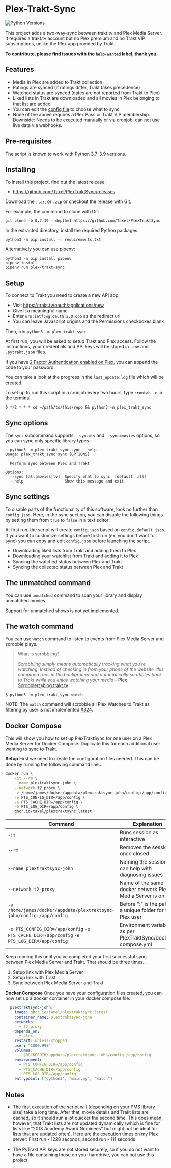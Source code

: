 # Plex-Trakt-Sync

![Python Versions][python-versions-badge]

This project adds a two-way-sync between trakt.tv and Plex Media Server. It
requires a trakt.tv account but no Plex premium and no Trakt VIP subscriptions,
unlike the Plex app provided by Trakt.

**To contribute, please find issues with the [`help-wanted`](https://github.com/Taxel/PlexTraktSync/issues?q=is%3Aissue+is%3Aopen+label%3A%22help+wanted%22) label, thank you.**

[python-versions-badge]: https://img.shields.io/badge/python-3.7%20%7C%203.8%20%7C%203.9-blue

## Features

 - Media in Plex are added to Trakt collection
 - Ratings are synced (if ratings differ, Trakt takes precedence)
 - Watched status are synced (dates are not reported from Trakt to Plex)
 - Liked lists in Trakt are downloaded and all movies in Plex belonging to that
   list are added
 - You can edit the [config file](https://github.com/Taxel/PlexTraktSync/blob/HEAD/config.default.json) to choose what to sync
 - None of the above requires a Plex Pass or Trakt VIP membership.
   Downside: Needs to be executed manually or via cronjob,
   can not use live data via webhooks.

## Pre-requisites

The script is known to work with Python 3.7-3.9 versions.

## Installing

To install this project, find out the latest release:
- https://github.com/Taxel/PlexTraktSync/releases

Download the `.tar`, or `.zip` or checkout the release with Git.

For example, the command to clone with Git:
```
git clone -b 0.7.19 --depth=1 https://github.com/Taxel/PlexTraktSync
```

In the extracted directory, install the required Python packages:
```
python3 -m pip install -r requirements.txt
```

Alternatively you can use [pipenv]:
```
python3 -m pip install pipenv
pipenv install
pipenv run plex-trakt-sync
```

[pipenv]: https://pipenv.pypa.io/

## Setup

To connect to Trakt you need to create a new API app:
- Visit https://trakt.tv/oauth/applications/new
- Give it a meaningful name
- Enter `urn:ietf:wg:oauth:2.0:oob` as the redirect url
- You can leave Javascript origins and the Permissions checkboxes blank

Then, run `python3 -m plex_trakt_sync`.

At first run, you will be asked to setup Trakt and Plex access.
Follow the instructions, your credentials and API keys will be stored in
`.env` and `.pytrakt.json` files.

If you have [2 Factor Authentication enabled on Plex][2fa], you can append the code to your password.

[2fa]: https://support.plex.tv/articles/two-factor-authentication/#toc-1:~:text=Old%20Third%2DParty%20Apps%20%26%20Tools

You can take a look at the progress in the `last_update.log` file which will
be created. 

To set up to run this script in a cronjob every two hours,
type `crontab -e` in the terminal.

```
0 */2 * * * cd ~/path/to/this/repo && python3 -m plex_trakt_sync
```

## Sync options

The `sync` subcommand supports `--sync=tv` and `--sync=movies` options,
so you can sync only specific library types.

```
➔ python3 -m plex_trakt_sync sync --help
Usage: plex_trakt_sync sync [OPTIONS]

  Perform sync between Plex and Trakt

Options:
  --sync [all|movies|tv]  Specify what to sync  [default: all]
  --help                  Show this message and exit.
```

## Sync settings

To disable parts of the functionality of this software, look no further than
`config.json`. Here, in the sync section, you can disable the following things
by setting them from `true` to `false` in a text editor:

At first run, the script will create `config.json` based on `config.default.json`.
If you want to customize settings before first run (ex. you don't want full
sync) you can copy and edit `config.json` before launching the script.

 - Downloading liked lists from Trakt and adding them to Plex
 - Downloading your watchlist from Trakt and adding it to Plex
 - Syncing the watched status between Plex and Trakt
 - Syncing the collected status between Plex and Trakt

## The unmatched command

You can use `unmatched` command to scan your library and display unmatched movies.

Support for unmatched shows is not yet implemented.

## The watch command

You can use `watch` command to listen to events from Plex Media Server
and scrobble plays.

> What is scrobbling?
>
> _Scrobbling simply means automatically tracking what you’re watching. Instead
> of checking in from your phone of the website, this command runs in the
> background and automatically scrobbles back to Trakt while you enjoy watching
> your media_ - [Plex Scrobbler@blog.trakt.tv][plex-scrobbler]

[plex-scrobbler]: https://blog.trakt.tv/plex-scrobbler-52db9b016ead

```shell
$ python3 -m plex_trakt_sync watch
```

NOTE: The `watch` command will scrobble all Plex Watches to Trakt as filtering
by user is not implemented [#324].

[#324]: https://github.com/Taxel/PlexTraktSync/issues/324

## Docker Compose

This will show you how to set up PlexTraktSync for one user on a Plex Media Server for Docker Compose.  Duplicate this for each additional user wanting to sync to Trakt.

**Setup**
First we need to create the configuration files needed.  This can be done by running the following command line...
```bash
docker run \
	-it --rm \
	--name plextraktsync-john \
	--network t2_proxy \
	-v /home/james/docker/appdata/plextraktsync-john/config:/app/config \
	-e PTS_CONFIG_DIR=/app/config \
	-e PTS_CACHE_DIR=/app/config \
	-e PTS_LOG_DIR=/app/config \
	ghcr.io/taxel/plextraktsync:latest
```
|Command|Explanation  |
|--|--|
| ```-it``` | Runs session as interactive |
| ```--rm``` | Removes the session once closed |
| ```--name plextraktsync-john``` | Naming the session can help with diagnosing issues |
| ```--network t2_proxy``` | Name of the same docker network Plex Media Server is on |
| ```-v /home/james/docker/appdata/plextraktsync-john/config:/app/config``` | Before ":" is the path to a unique folder for this Plex user |
| ```-e PTS_CONFIG_DIR=/app/config``` ```-e PTS_CACHE_DIR=/app/config``` ```-e PTS_LOG_DIR=/app/config``` | Environment variables as per PlexTraktSync/docker-compose.yml |


Keep running this until you've completed your first successful sync between Plex Media Server and Trakt.  That should be three times...

 1. Setup link with Plex Media Server
 2. Setup link with Trakt
 3. Sync between Plex Media Server and Trakt.

**Docker Compose**
Once you have your configuration files created, you can now set up a docker container in your docker compose file.
```yaml
  plextraktsync-john:
    image: ghcr.io/taxel/plextraktsync:latest
    container_name: plextraktsync-john
    networks:
      - t2_proxy
    depends_on:
      - plex
    restart: unless-stopped
    user: "1000:998"
    volumes:
      - $DOCKERDIR/appdata/plextraktsync-john/config:/app/config
    environment:
      - PTS_CONFIG_DIR=/app/config
      - PTS_CACHE_DIR=/app/config
      - PTS_LOG_DIR=/app/config
    entrypoint: ["python3", "main.py", "watch"]
```


## Notes

 - The first execution of the script will (depending on your PMS library size)
   take a long time. After that, movie details and Trakt lists are cached, so
   it should run a lot quicker the second time. This does mean, however, that
   Trakt lists are not updated dynamically (which is fine for lists like "2018
   Academy Award Nominees" but might not be ideal for lists that are updated
   often). Here are the execution times on my Plex server: First run - 1228
   seconds, second run - 111 seconds

 - The PyTrakt API keys are not stored securely, so if you do not want to have
   a file containing those on your harddrive, you can not use this project.
<!--stackedit_data:
eyJoaXN0b3J5IjpbLTE1NzI5NTc3ODQsMTg5MzkyMDczMiwyOT
kzNDgzNDNdfQ==
-->